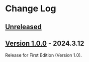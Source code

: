 # Change Log

## [Unreleased](https://github.com/colory-games/LetsLearnUEFN-VerseForBeginners-Samples/compare/v1.0.0...main)

## [Version 1.0.0](https://github.com/colory-games/LetsLearnUEFN-VerseForBeginners-Samples/compare/3f68bf18ca2ce179e420cc5562c7fa3b6c6e1bd4...v1.0.0) - 2024.3.12

Release for First Edition (Version 1.0).
